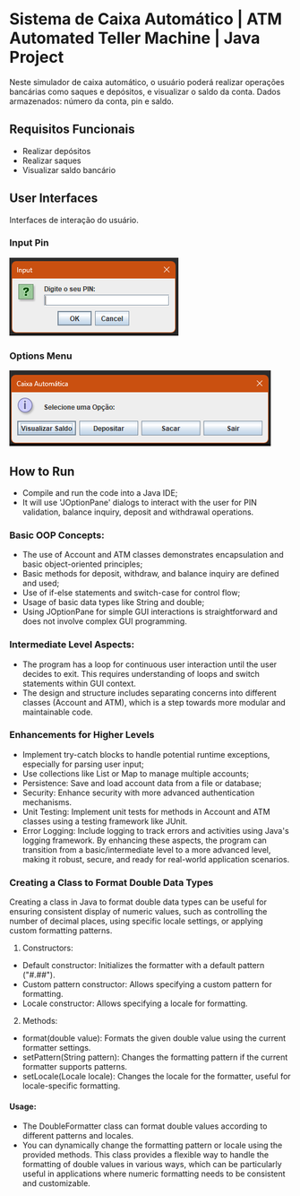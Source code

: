 # Sistema de Caixa Automático | ATM Automated Teller Machine | Java Project
Neste simulador de caixa automático, o usuário poderá realizar operações bancárias como saques e depósitos, e visualizar o saldo da conta. 
Dados armazenados: número da conta, pin e saldo. 

## Requisitos Funcionais
- Realizar depósitos
- Realizar saques
- Visualizar saldo bancário

## User Interfaces
Interfaces de interação do usuário.
### Input Pin
![Input Pin](inputPin.png)
### Options Menu
![Options Menu](optionsMenu.png)

## How to Run
- Compile and run the code into a Java IDE;
- It will use 'JOptionPane' dialogs to interact with the user for PIN validation,
balance inquiry, deposit and withdrawal operations. 

### Basic OOP Concepts:
- The use of Account and ATM classes demonstrates encapsulation and basic object-oriented principles;
- Basic methods for deposit, withdraw, and balance inquiry are defined and used;
- Use of if-else statements and switch-case for control flow;
- Usage of basic data types like String and double;
- Using JOptionPane for simple GUI interactions is straightforward and does not involve complex GUI programming.

### Intermediate Level Aspects:
- The program has a loop for continuous user interaction until the user decides to exit. This requires understanding of loops and switch statements within GUI context.
- The design and structure includes separating concerns into different classes (Account and ATM), which is a step towards more modular and maintainable code.

### Enhancements for Higher Levels
- Implement try-catch blocks to handle potential runtime exceptions, especially for parsing user input;
- Use collections like List or Map to manage multiple accounts;
- Persistence: Save and load account data from a file or database;
- Security: Enhance security with more advanced authentication mechanisms.
- Unit Testing: Implement unit tests for methods in Account and ATM classes using a testing framework like JUnit.
- Error Logging: Include logging to track errors and activities using Java's logging framework.
By enhancing these aspects, the program can transition from a basic/intermediate level to a more advanced level, making it robust, secure, and ready for real-world application scenarios.

### Creating a Class to Format Double Data Types
Creating a class in Java to format double data types can be useful for ensuring consistent display of numeric values, such as controlling the number of decimal places, using specific locale settings, or applying custom formatting patterns. 

1. Constructors:
* Default constructor: Initializes the formatter with a default pattern ("#.##").
* Custom pattern constructor: Allows specifying a custom pattern for formatting.
* Locale constructor: Allows specifying a locale for formatting.

2. Methods:
* format(double value): Formats the given double value using the current formatter settings.
* setPattern(String pattern): Changes the formatting pattern if the current formatter supports patterns.
* setLocale(Locale locale): Changes the locale for the formatter, useful for locale-specific formatting.

#### Usage:
* The DoubleFormatter class can format double values according to different patterns and locales.
* You can dynamically change the formatting pattern or locale using the provided methods.
This class provides a flexible way to handle the formatting of double values in various ways, which can be particularly useful in applications where numeric formatting needs to be consistent and customizable.

